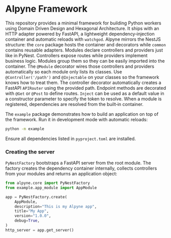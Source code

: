 # Alpyne Framework

This repository provides a minimal framework for building Python workers using
Domain Driven Design and Hexagonal Architecture. It ships with an HTTP adapter
powered by FastAPI, a lightweight dependency‑injection container and automatic
reloads with `watchgod`. Alpyne mirrors the NestJS structure: the `core`
package hosts the container and decorators while `common` contains reusable
adapters.
Modules declare controllers and providers just like in PyNest. Controllers expose routes while providers implement business logic. Modules group them so they can be easily imported into the container.
The ``@Module`` decorator wires those controllers and providers automatically so each module only lists its classes. Use ``@Controller('/path')`` and ``@Injectable`` on your classes so the framework knows how to treat them. The controller decorator automatically creates a FastAPI ``APIRouter`` using the provided path. Endpoint methods are decorated with ``@Get`` or ``@Post`` to define routes. ``Inject`` can be used as a default value in a constructor parameter to specify the token to resolve. When a module is registered, dependencies are resolved from the built‑in container.


The `example` package demonstrates how to build an application on top of the
framework. Run it in development mode with automatic reloads:

```bash
python -m example
```

Ensure all dependencies listed in `pyproject.toml` are installed.

### Creating the server

`PyNestFactory` bootstraps a FastAPI server from the root module. The factory
creates the dependency container internally, collects controllers from your
modules and returns an application object:

```python
from alpyne.core import PyNestFactory
from example.app_module import AppModule

app = PyNestFactory.create(
    AppModule,
    description="This is my Alpyne app",
    title="My App",
    version="1.0.0",
    debug=True,
)
http_server = app.get_server()
```
